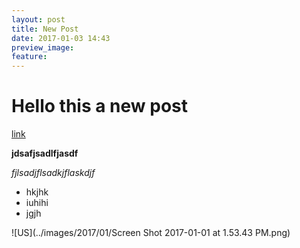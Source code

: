 ```yaml
---
layout: post
title: New Post
date: 2017-01-03 14:43
preview_image:
feature:
---
```


# Hello this a new post

[link](fastforwardlabs.com)

**jdsafjsadlfjasdf**

_fjlsadjflsadkjflaskdjf_

- hkjhk
- iuhihi
- jgjh

![US](../images/2017/01/Screen Shot 2017-01-01 at 1.53.43 PM.png)
